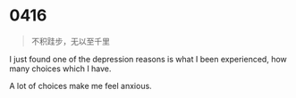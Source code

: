 # 0416
> 不积跬步，无以至千里

I just found one of the depression reasons is what I been experienced, how many choices which I have.

A lot of choices make me feel anxious.

